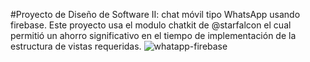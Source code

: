 #Proyecto de Diseño de Software II: chat móvil tipo WhatsApp usando firebase.
Este proyecto usa el modulo chatkit de @starfalcon el cual permitió un ahorro significativo en el tiempo de implementación de la estructura de vistas requeridas.
![whatapp-firebase]()
